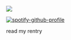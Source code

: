![](https://komarev.com/ghpvc/?username=lestappen)

[![spotify-github-profile](https://spotify-github-profile.kittinanx.com/api/view?uid=47qhgi96k87za7vclctgjdr3i&cover_image=true&theme=novatorem&show_offline=true&background_color=121212&interchange=false&bar_color=a92323&bar_color_cover=false)](https://github.com/kittinan/spotify-github-profile)

read my rentry
